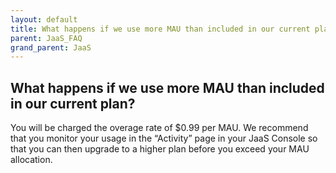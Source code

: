 ```yaml
---
layout: default
title: What happens if we use more MAU than included in our current plan?
parent: JaaS_FAQ
grand_parent: JaaS
---
```


## What happens if we use more MAU than included in our current plan?

You will be charged the overage rate of $0.99 per MAU.
We recommend that you monitor your usage in the “Activity” page in your JaaS Console so that you can then upgrade to a higher plan before you exceed your MAU allocation.
